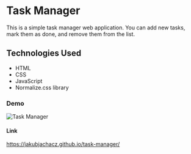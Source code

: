 # Task Manager
This is a simple task manager web application. You can add new tasks, mark them as done, and remove them from the list.

## Technologies Used
- HTML
- CSS
- JavaScript
- Normalize.css library

### Demo
![Task Manager](https://media.giphy.com/media/v1.Y2lkPTc5MGI3NjExZGUzODMzOWE4ZTg0NDAzYjk0ZDFkYTIxNGQ0MTM5ZDdjNjVhZWQ3MiZjdD1n/0TzkccHFBFTepJm4vB/giphy.gif)

#### Link
https://jakubjachacz.github.io/task-manager/
